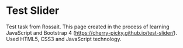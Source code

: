 # Test Slider

Test task from Rossait. This page created in the process of learning JavaScript and Bootstrap 4 (https://cherry-picky.github.io/test-slider/). Used HTML5, CSS3 and JavaScript technology.
